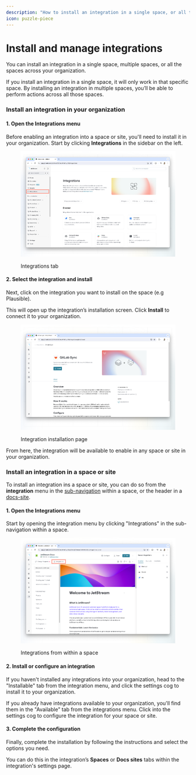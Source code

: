 ```yaml
---
description: "How to install an integration in a single space, or all the spaces in your organization —\_and manage its settings"
icon: puzzle-piece
---
```


# Install and manage integrations

You can install an integration in a single space, multiple spaces, or all the spaces across your organization.

If you install an integration in a single space, it will only work in that specific space. By installing an integration in multiple spaces, you’ll be able to perform actions across all those spaces.

### Install an integration in your organization

#### 1. Open the Integrations menu

Before enabling an integration into a space or site, you'll need to install it in your organization. Start by clicking **Integrations** in the sidebar on the left.

<figure><img src="../.gitbook/assets/integration-tab.png" alt=""><figcaption><p>Integrations tab</p></figcaption></figure>

#### 2. Select the integration and install

Next, click on the integration you want to install on the space (e.g Plausible).

This will open up the integration’s installation screen. Click **Install** to connect it to your organization.

<figure><img src="../.gitbook/assets/install-integration.png" alt=""><figcaption><p>Integration installation page</p></figcaption></figure>

From here, the integration will be available to enable in any space or site in your organization.

### Install an integration in a space or site

To install an integration ins a space or site, you can do so from the **integration** menu in the [sub-navigation](../content-editor/editor/navigation.md#space-header-and-sub-navigation) within a space, or the header in a [docs-site](../published-documentation/publish-your-content-as-a-docs-site/).

#### 1. Open the Integrations menu

Start by opening the integration menu by clicking "Integrations" in the sub-navigation within a space.

<figure><img src="../.gitbook/assets/space-integration-panel.png" alt=""><figcaption><p>Integrations from within a space</p></figcaption></figure>

#### 2. Install or configure an integration

If you haven't installed any integrations into your organization, head to the "Installable" tab from the integration menu, and click the settings cog to install it to your organization.

If you already have integrations available to your organization, you'll find them in the "Available" tab from the integrations menu. Click into the settings cog to configure the integration for your space or site.

#### 3. Complete the configuration

Finally, complete the installation by following the instructions and select the options you need.

You can do this in the integration’s **Spaces** or **Docs sites** tabs within the integration's settings page.
